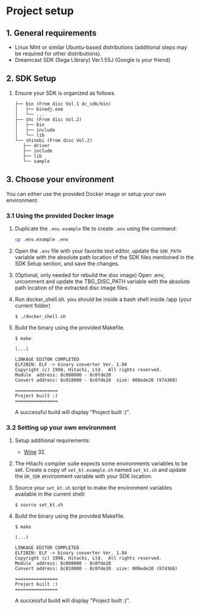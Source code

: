 # Project setup

## 1. General requirements
- Linux Mint or similar Ubuntu-based distributions (additional steps may be required for other distributions).
- Dreamcast SDK (Sega Library) Ver.1.55J (Google is your friend)

## 2. SDK Setup
1. Ensure your SDK is organized as follows.
   ```
   ├── bin (From disc Vol.1 dc_sdk/bin)
   │   ├── binadj.exe
   │   └── ...
   ├── shc (From disc Vol.2)
   │   ├── bin
   │   ├── include
   │   └── lib
   └── shinobi (From disc Vol.2)
      ├── driver
      ├── include
      ├── lib
      └── sample
   ```

## 3. Choose your environment
You can either use the provided Docker image or setup your own environment.

### 3.1 Using the provided Docker image
1. Duplicate the `.env.example` file to create `.env` using the command:  
   ```bash
   cp .env.example .env
   ```  
2. Open the `.env` file with your favorite text editor, update the `SDK_PATH` variable with the absolute path location of the SDK files mentioned in the SDK Setup section, and save the changes.

3. (Optional, only needed for rebuild the disc image) Open .env, uncomment and
update the TBG_DISC_PATH variable with the absolute path location of the
extracted disc image files.

4. Run docker_shell.sh. you should be inside a bash shell inside /app (your current folder)
   ```
   $ ./docker_shell.sh
   ```

5. Build the binary using the provided Makefile.
   ```
   $ make

   (...)

   LINKAGE EDITOR COMPLETED
   ELF2BIN: ELF -> binary converter Ver. 1.04
   Copyright (c) 1998, Hitachi, Ltd.  All rights reserved.
   Module  address: 8c008000 - 8c0fde20
   Convert address: 8c010000 - 8c0fde20  size: 000ede20 (974368)

   ================
   Project built :)
   ================
   ```

    A successful build will display "Project built :)".

### 3.2 Setting up your own environment

1. Setup additional requirements:
    - [Wine](https://www.winehq.org/) 32.

2. The Hitachi compiler suite expects some environments variables to be set. Create a copy of `set_kt.example.sh` named `set_kt.sh` and update the `DK_SDK` environment variable with your SDK location.

3. Source your `set_kt.sh` script to make the environment variables available in the current shell:
   ```
   $ source set_kt.sh
   ```

4. Build the binary using the provided Makefile.
   ```
   $ make

   (...)

   LINKAGE EDITOR COMPLETED
   ELF2BIN: ELF -> binary converter Ver. 1.04
   Copyright (c) 1998, Hitachi, Ltd.  All rights reserved.
   Module  address: 8c008000 - 8c0fde20
   Convert address: 8c010000 - 8c0fde20  size: 000ede20 (974368)

   ================
   Project built :)
   ================
   ```

    A successful build will display "Project built :)".
